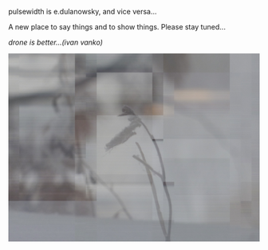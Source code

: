 
pulsewidth is e.dulanowsky, and vice versa...

A new place to say things and to show things.
Please stay tuned...

*drone is better...(ivan vanko)*

![site banner](images/site_img1.jpg)
